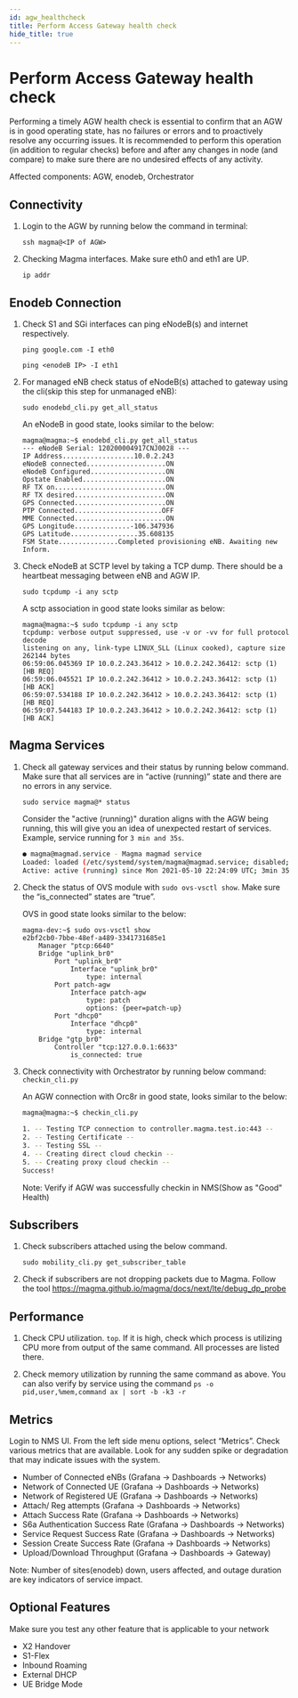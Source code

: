 ```yaml
---
id: agw_healthcheck
title: Perform Access Gateway health check
hide_title: true
---
```

# Perform Access Gateway health check

Performing a timely AGW health check is essential to confirm that an AGW is in good operating state, has no failures or errors and to proactively resolve any occurring issues. It is recommended to perform this operation (in addition to regular checks) before and after any changes in node (and compare) to make sure there are no undesired effects of any activity.

Affected components: AGW, enodeb, Orchestrator

## Connectivity

1.  Login to the AGW by running below the command in terminal:

    `ssh magma@<IP of AGW>`

2.  Checking Magma interfaces. Make sure eth0 and eth1 are UP.

    `ip addr`

## Enodeb Connection


1.  Check S1 and SGi interfaces can ping eNodeB(s) and internet respectively.

    `ping google.com -I eth0`

    `ping <enodeB IP> -I eth1`

2.  For managed eNB check status of eNodeB(s) attached to gateway using the cli(skip this step for unmanaged eNB):

    `sudo enodebd_cli.py get_all_status`

    An eNodeB in good state, looks similar to the below:

    ```
    magma@magma:~$ enodebd_cli.py get_all_status
    --- eNodeB Serial: 120200004917CNJ0028 ---
    IP Address..................10.0.2.243
    eNodeB connected....................ON
    eNodeB Configured...................ON
    Opstate Enabled.....................ON
    RF TX on............................ON
    RF TX desired.......................ON
    GPS Connected.......................ON
    PTP Connected......................OFF
    MME Connected.......................ON
    GPS Longitude..............-106.347936
    GPS Latitude.................35.608135
    FSM State...............Completed provisioning eNB. Awaiting new Inform.
    ```

3.  Check eNodeB at SCTP level by taking a TCP dump. There should be a heartbeat messaging between eNB and AGW IP.

    `sudo tcpdump -i any sctp`

    A sctp association in good state looks similar as below:

    ```
    magma@magma:~$ sudo tcpdump -i any sctp
    tcpdump: verbose output suppressed, use -v or -vv for full protocol decode
    listening on any, link-type LINUX_SLL (Linux cooked), capture size 262144 bytes
    06:59:06.045369 IP 10.0.2.243.36412 > 10.0.2.242.36412: sctp (1) [HB REQ]
    06:59:06.045521 IP 10.0.2.242.36412 > 10.0.2.243.36412: sctp (1) [HB ACK]
    06:59:07.534188 IP 10.0.2.242.36412 > 10.0.2.243.36412: sctp (1) [HB REQ]
    06:59:07.544183 IP 10.0.2.243.36412 > 10.0.2.242.36412: sctp (1) [HB ACK]
    ```

## Magma Services


1.  Check all gateway services and their status by running below command. Make sure that all services are in “active (running)” state and there are no errors in any service.

    `sudo service magma@* status`

    Consider the "active (running)" duration aligns with the AGW being running, this will give you an idea of unexpected restart of services. Example, service running for `3 min and 35s`.

    ```sh
    ● magma@magmad.service - Magma magmad service
    Loaded: loaded (/etc/systemd/system/magma@magmad.service; disabled; vendor preset: enabled)
    Active: active (running) since Mon 2021-05-10 22:24:09 UTC; 3min 35s ago
    ```


2.  Check the status of OVS module with `sudo ovs-vsctl show`. Make sure the “is_connected” states are “true”.

    OVS in good state looks similar to the below:

    ```
    magma-dev:~$ sudo ovs-vsctl show
    e2bf2cb0-7bbe-48ef-a489-3341731685e1
        Manager "ptcp:6640"
        Bridge "uplink_br0"
            Port "uplink_br0"
                Interface "uplink_br0"
                    type: internal
            Port patch-agw
                Interface patch-agw
                    type: patch
                    options: {peer=patch-up}
            Port "dhcp0"
                Interface "dhcp0"
                    type: internal
        Bridge "gtp_br0"
            Controller "tcp:127.0.0.1:6633"
                is_connected: true
    ```



3.  Check connectivity with Orchestrator by running below command: `checkin_cli.py`

    An AGW connection with Orc8r in good state, looks similar to the below:

    ```sh
    magma@magma:~$ checkin_cli.py

    1. -- Testing TCP connection to controller.magma.test.io:443 --
    2. -- Testing Certificate --
    3. -- Testing SSL --
    4. -- Creating direct cloud checkin --
    5. -- Creating proxy cloud checkin --
    Success!
    ```
    Note: Verify if AGW was successfully checkin in NMS(Show as "Good" Health)

## Subscribers

1.  Check subscribers attached using the below command.

    `sudo mobility_cli.py get_subscriber_table`

2. Check if subscribers are not dropping packets due to Magma. Follow the tool https://magma.github.io/magma/docs/next/lte/debug_dp_probe


## Performance


1.  Check CPU utilization. `top`. If it is high, check which process is utilizing CPU more from output of the same command. All processes are listed there.


2.  Check memory utilization by running the same command as above. You can also verify by service using the command
    `ps -o pid,user,%mem,command ax | sort -b -k3 -r`


## Metrics

Login to NMS UI. From the left side menu options, select  “Metrics”.  Check various metrics that are available. Look  for any sudden spike or degradation that may indicate issues with the system.

  - Number of Connected eNBs (Grafana -> Dashboards -> Networks)
  - Network of Connected UE (Grafana -> Dashboards -> Networks)
  - Network of Registered UE (Grafana -> Dashboards -> Networks)
  - Attach/ Reg attempts (Grafana -> Dashboards -> Networks)
  - Attach Success Rate (Grafana -> Dashboards -> Networks)
  - S6a Authentication Success Rate (Grafana -> Dashboards -> Networks)
  - Service Request Success Rate (Grafana -> Dashboards -> Networks)
  - Session Create Success Rate (Grafana -> Dashboards -> Networks)
  - Upload/Download Throughput (Grafana -> Dashboards -> Gateway)

Note: Number of sites(enodeb) down, users affected, and outage duration are key indicators of service impact.


## Optional Features

Make sure you test any other feature that is applicable to your network

-   X2 Handover
-   S1-Flex
-   Inbound Roaming
-   External DHCP
-   UE Bridge Mode
